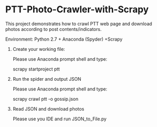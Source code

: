 # PTT-Photo-Crawler-with-Scrapy

This project demonstrates how to crawl PTT web page and download photos according to post contents/indicators. 



Environment: Python 2.7 + Anaconda (Spyder) +Scrapy

1. Create your working file:

    Please use Anaconda prompt shell and type:

    scrapy startproject ptt

2. Run the spider and output JSON

    Please use Anaconda prompt shell and type:

    scrapy crawl ptt -o gossip.json

3. Read JSON and download photos

    Please use you IDE and run JSON_to_File.py


